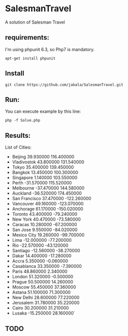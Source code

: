 # SalesmanTravel
A solution of Salesman Travel
## requirements:
I'm using phpunit 6.3, so Php7 is mandatory.

`apt-get install phpunit`

## Install
`git clone https://github.com/jakala/SalesmanTravel.git`

## Run:
You can execute example by this line:

`php -f Solve.php`

## Results:
List of Cities:

* Beijing 39.930000 116.400000
* Vladivostok 43.800000 131.540000
* Tokyo 35.400000 139.450000
* Bangkok 13.450000 100.300000
* Singapore 1.140000 103.550000
* Perth -31.570000 115.520000
* Melbourne -37.470000 144.580000
* Auckland -36.520000 174.450000
* San Francisco 37.470000 -122.260000
* Vancouver 49.160000 -123.070000
* Anchorage 61.170000 -150.020000
* Toronto 43.400000 -79.240000
* New York 40.470000 -73.580000
* Caracas 10.280000 -67.200000
* San Jose 9.550000 -84.020000
* Mexico City 19.260000 -99.700000
* Lima -12.000000 -77.200000
* Rio -22.570000 -43.120000
* Santiago -12.560000 -38.270000
* Dakar 14.400000 -17.280000
* Accra 5.350000 -0.060000
* Casablanca 33.350000 -7.390000
* Paris 48.860000 2.340000
* London 51.320000 -0.500000
* Prague 50.500000 14.260000
* Moscow 55.450000 37.360000
* Astana 51.100000 71.300000
* New Delhi 28.600000 77.220000
* Jerusalem 31.780000 35.220000
* Cairo 30.200000 31.210000
* Lusaka -15.250000 28.160000`

## TODO









